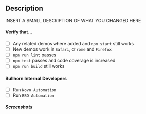 ## **Description**

INSERT A SMALL DESCRIPTION OF WHAT YOU CHANGED HERE

#### **Verify that...**

- [ ] Any related demos where added and `npm start` still works
- [ ] New demos work in `Safari`, `Chrome` and `Firefox`
- [ ] `npm run lint` passes
- [ ] `npm test` passes and code coverage is increased
- [ ] `npm run build` still works

#### **Bullhorn Internal Developers**
- [ ] Run `Novo Automation`
- [ ] Run `BBO Automation`

##### **Screenshots**